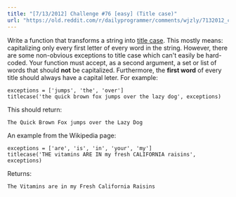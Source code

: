 ```yaml
---
title: "[7/13/2012] Challenge #76 [easy] (Title case)"
url: "https://old.reddit.com/r/dailyprogrammer/comments/wjzly/7132012_challenge_76_easy_title_case/"
---
```


Write a function that transforms a string into [title case](http://en.wikipedia.org/wiki/Letter_case#Headings_and_publication_titles). This mostly means: capitalizing only every first letter of every word in the string. However, there are some non-obvious exceptions to title case which can't easily be hard-coded. Your function must accept, as a second argument, a set or list of words that should **not** be capitalized. Furthermore, the **first word** of every title should always have a capital leter. For example:

    exceptions = ['jumps', 'the', 'over']
    titlecase('the quick brown fox jumps over the lazy dog', exceptions)

This should return:

    The Quick Brown Fox jumps over the Lazy Dog

An example from the Wikipedia page:

    exceptions = ['are', 'is', 'in', 'your', 'my']
    titlecase('THE vitamins ARE IN my fresh CALIFORNIA raisins', exceptions)

Returns:

    The Vitamins are in my Fresh California Raisins